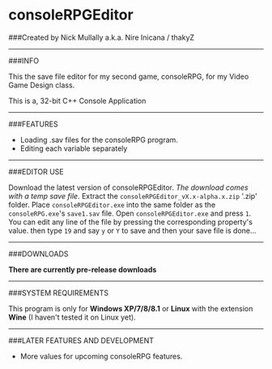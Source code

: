 **consoleRPGEditor**
====================

###Created by Nick Mullally a.k.a. Nire Inicana / thakyZ

---

###INFO

This the save file editor for my second game, consoleRPG, for my Video Game Design class.

This is a, 32-bit C++ Console Application

---

###FEATURES

* Loading .sav files for the consoleRPG program.
* Editing each variable separately

---

###EDITOR USE

Download the latest version of consoleRPGEditor. *The download comes with a temp save file*. Extract the `consoleRPGEditor_vX.x-alpha.x.zip` '.zip' folder. Place `consoleRPGEditor.exe` into the same folder as the `consoleRPG.exe`'s `save1.sav` file. Open `consoleRPGEditor.exe` and press `1`. You can edit any line of the file by pressing the corresponding property's value. then type `19` and say `y` or `Y` to save and then your save file is done...

---

###DOWNLOADS

**There are currently pre-release downloads**

---

###SYSTEM REQUIREMENTS

This program is only for **Windows XP/7/8/8.1** or **Linux** with the extension **Wine** (I haven't tested it on Linux yet).

---

###LATER FEATURES AND DEVELOPMENT

* More values for upcoming consoleRPG features.